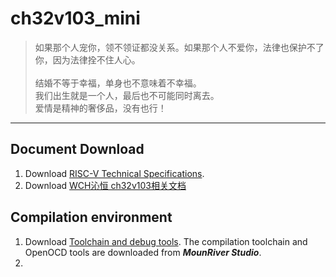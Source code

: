 # ch32v103_mini

> 如果那个人宠你，领不领证都没关系。如果那个人不爱你，法律也保护不了你，因为法律拴不住人心。<br>
> <br>
> 结婚不等于幸福，单身也不意味着不幸福。<br>
> 我们出生就是一个人，最后也不可能同时离去。<br>
> 爱情是精神的奢侈品，没有也行！<br>
***
##  **Document Download**
1. Download [RISC-V Technical Specifications](https://wiki.riscv.org/display/HOME/RISC-V+Technical+Specifications).
2. Download [WCH沁恒 ch32v103相关文档](https://www.wch.cn/search?q=ch32v103&t=downloads)

## **Compilation environment**
1. Download [Toolchain and debug tools](http://www.mounriver.com/download). The compilation toolchain and OpenOCD tools are downloaded from **_MounRiver Studio_**.
2. 
